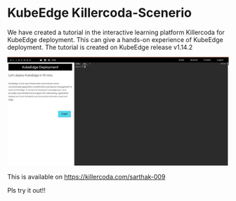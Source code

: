 # KubeEdge Killercoda-Scenerio 

We have created a tutorial in the interactive learning platform Killercoda for KubeEdge deployment. This can give a hands-on experience of KubeEdge deployment. The tutorial is created on KubeEdge release v1.14.2

![alt text](/Images/scenarios.png) 

This is available on <https://killercoda.com/sarthak-009>

Pls try it out!!